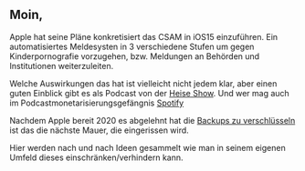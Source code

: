 ## Moin,

Apple hat seine Pläne konkretisiert das CSAM in iOS15 einzuführen. Ein automatisiertes Meldesysten in 3 verschiedene Stufen um gegen Kinderpornografie vorzugehen, bzw. Meldungen an Behörden und Institutionen weiterzuleiten.

Welche Auswirkungen das hat ist vielleicht nicht jedem klar, aber einen guten Einblick gibt es als Podcast von der [Heise Show](https://main.podigee-cdn.net/media/podcast_27459_heiseshow_audio_episode_520262_kindesmissbrauch_scanning_auf_iphones_warum_das_so_gefahrlich_ist_heiseshow.mp3). Und wer mag auch im Podcastmonetarisierungsgefängnis [Spotify](https://open.spotify.com/show/7iMjJRAHcOAumvPbdGDavJ)

Nachdem Apple bereit 2020 es abgelehnt hat die [Backups zu verschlüsseln](https://www.reuters.com/article/us-apple-fbi-icloud-exclusive-idUSKBN1ZK1CT9) ist das die nächste Mauer, die eingerissen wird.

Hier werden nach und nach Ideen gesammelt wie man in seinem eigenen Umfeld dieses einschränken/verhindern kann.  






<!--
**fckapl/fckapl** is a ✨ _special_ ✨ repository because its `README.md` (this file) appears on your GitHub profile.

Here are some ideas to get you started:

- 🔭 I’m currently working on ...
- 🌱 I’m currently learning ...
- 👯 I’m looking to collaborate on ...
- 🤔 I’m looking for help with ...
- 💬 Ask me about ...
- 📫 How to reach me: ...
- 😄 Pronouns: ...
- ⚡ Fun fact: ...
-->

